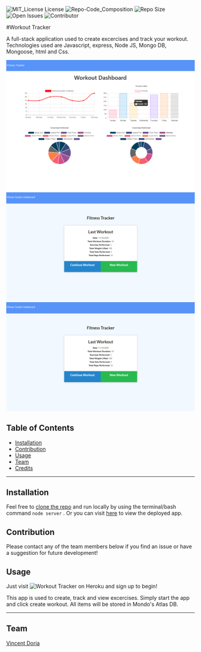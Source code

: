 
 ![MIT_License License](https://img.shields.io/badge/License-MIT_License-brightgreen)
 ![Repo-Code_Composition](https://img.shields.io/github/languages/top/Cenzo-cmd/workout-tracker) 
 ![Repo Size](https://img.shields.io/github/repo-size/Cenzo-cmd/workout-tracker)
 ![Open Issues](https://img.shields.io/github/issues/Cenzo-cmd/workout-tracker)
 ![Contributor](https://img.shields.io/github/contributors/cenzo-cmd/workout-tracker)  
 
 #Workout Tracker <br>
 
A full-stack application used to create excercises and track your workout.  Technologies used are Javascript, express, Node JS, Mongo DB, Mongoose, html and Css.



<img src="public/assets/images/graph.png"><br>
<img src="public/assets/images/main.png"><br>
<img src="public/assets/images/main.png"><br>

## Table of Contents

* [Installation](#Installation)  
* [Contribution](#Contribution)    
* [Usage](#Usage)  
* [Team](#Author)  
* [Credits](#Credits)  
  
 ---
 
 
## Installation

Feel free to [clone the repo](https://github.com/Cenzo-cmd/Workout-Tracker) and run locally by using the terminal/bash command `node server` .  Or you can visit [here](https://whispering-headland-88180.herokuapp.com/?id=5fb5eed23226a00017fe2d2f) to view the deployed app.

## Contribution

Please contact any of the team members below if you find an issue or have a suggestion for future development!


## Usage 

Just visit ![Workout Tracker](https://whispering-headland-88180.herokuapp.com/?id=5fb5eed23226a00017fe2d2f) on Heroku and sign up to begin!  
  
This app is used to create, track and view excercises.  Simply start the app and click create workout.  All items will be stored in Mondo's Atlas DB.  

---

## Team
[Vincent Doria](https://github.com/Cenzo-cmd)  

